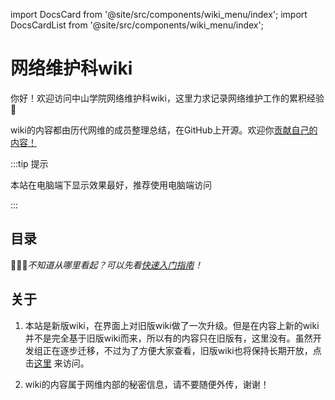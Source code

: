 import DocsCard from '@site/src/components/wiki_menu/index';
import DocsCardList from '@site/src/components/wiki_menu/index';

# 网络维护科wiki

你好！欢迎访问中山学院网络维护科wiki，这里力求记录网络维护工作的累积经验📝

wiki的内容都由历代网维的成员整理总结，在GitHub上开源。欢迎你[贡献自己的内容！](https://github.com/ZSCNetSupportDept/website/tree/master/docs/wiki)

:::tip 提示

本站在电脑端下显示效果最好，推荐使用电脑端访问

:::

## 目录
☝🏻🤓*不知道从哪里看起？可以先看[快速入门指南](/blog/2024/09/27/给纯新手的网维快速入门指南)！*
<cardContainer>
<DocsCard/>
</cardContainer>

## 关于
1. 本站是新版wiki，在界面上对旧版wiki做了一次升级。但是在内容上新的wiki并不是完全基于旧版wiki而来，所以有的内容只在旧版有，这里没有。虽然开发组正在逐步迁移，不过为了方便大家查看，旧版wiki也将保持长期开放，点击[这里](https://wiki.zsxyww.com) 来访问。

2. wiki的内容属于网维内部的秘密信息，请不要随便外传，谢谢！

